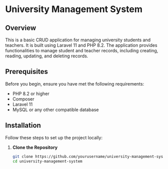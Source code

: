 # University Management System

## Overview

This is a basic CRUD application for managing university students and teachers. It is built using Laravel 11 and PHP 8.2. The application provides functionalities to manage student and teacher records, including creating, reading, updating, and deleting records.

## Prerequisites

Before you begin, ensure you have met the following requirements:

- PHP 8.2 or higher
- Composer
- Laravel 11
- MySQL or any other compatible database

## Installation

Follow these steps to set up the project locally:

1. **Clone the Repository**

   ```bash
   git clone https://github.com/yourusername/university-management-system.git
   cd university-management-system

